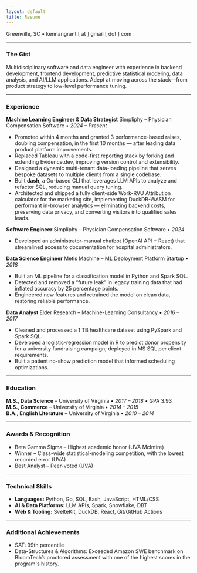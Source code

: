 ```yaml
---
layout: default
title: Resume
---
```


<style>
  h1 a {
    color: black; /* This specifically targets anchor tags inside h1 and sets their color */
    text-decoration: none; /* Optional: remove the underline if you don't want it */
  }

  /* You might also want to consider hover/active/visited states for the link */
  h1 a:hover {
    color: darkgray; /* Example: make it darker on hover */
  }

  h1 a:visited {
    color: black; /* Keep visited links black */
  }
</style>

Greenville, SC • kennangrant [ at ] gmail [ dot ] com

---

### The Gist
Multidisciplinary software and data engineer with experience in backend development, frontend development, predictive statistical modeling, data analysis, and AI/LLM applications. Adept at moving across the stack—from product strategy to low-level performance tuning.

---

### Experience

**Machine Learning Engineer & Data Strategist**
Simpliphy – Physician Compensation Software • _2024 – Present_
- Promoted within 4 months and granted 3 performance-based raises, doubling compensation, in the first 10 months — after leading data product platform improvements.
- Replaced Tableau with a code-first reporting stack by forking and extending Evidence.dev, improving version control and extensibility.
- Designed a dynamic multi-tenant data-loading pipeline that serves bespoke datasets to multiple clients from a single codebase.
- Built **dash**, a Go-based CLI that leverages LLM APIs to analyze and refactor SQL, reducing manual query tuning.
- Architected and shipped a fully client-side Work-RVU Attribution calculator for the marketing site, implementing DuckDB-WASM for performant in-browser analytics — eliminating backend costs, preserving data privacy, and converting visitors into qualified sales leads.

**Software Engineer**
Simpliphy – Physician Compensation Software • _2024_
- Developed an administrator-manual chatbot (OpenAI API + React) that streamlined access to documentation for hospital administrators.

**Data Science Engineer**
Metis Machine – ML Deployment Platform Startup • _2018_
- Built an ML pipeline for a classification model in Python and Spark SQL.
- Detected and removed a “future leak” in legacy training data that had inflated accuracy by 25 percentage points.
- Engineered new features and retrained the model on clean data, restoring reliable performance.

**Data Analyst**
Elder Research – Machine-Learning Consultancy • _2016 – 2017_
- Cleaned and processed a 1 TB healthcare dataset using PySpark and Spark SQL.
- Developed a logistic-regression model in R to predict donor propensity for a university fundraising campaign; deployed in MS SQL per client requirements.
- Built a patient no-show prediction model that informed scheduling optimizations.

---

### Education
**M.S., Data Science** – University of Virginia • _2017 – 2018_ • GPA 3.93  
**M.S., Commerce** – University of Virginia • _2014 – 2015_  
**B.A., English Literature** – University of Virginia • _2010 – 2014_

---

### Awards & Recognition
- Beta Gamma Sigma – Highest academic honor (UVA McIntire)
- Winner – Class-wide statistical-modeling competition, with the lowest recorded error (UVA)
- Best Analyst – Peer-voted (UVA)

---

### Technical Skills
- **Languages:** Python, Go, SQL, Bash, JavaScript, HTML/CSS
- **AI & Data Platforms:** LLM APIs, Spark, Snowflake, DBT
- **Web & Tooling:** SvelteKit, DuckDB, React, Git/GitHub Actions

---

### Additional Achievements
- SAT: 99th percentile
- Data-Structures & Algorithms: Exceeded Amazon SWE benchmark on BloomTech’s proctored assessment with one of the highest scores in the program's history.
